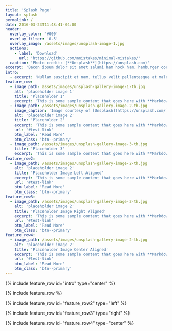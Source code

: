 ```yaml
---
title: 'Splash Page'
layout: splash
permalink: /
date: 2016-03-23T11:48:41-04:00
header:
  overlay_color: '#000'
  overlay_filter: '0.5'
  overlay_image: /assets/images/unsplash-image-1.jpg
  actions:
    - label: 'Download'
      url: 'https://github.com/mmistakes/minimal-mistakes/'
  caption: 'Photo credit: [**Unsplash**](https://unsplash.com)'
excerpt: 'Bacon ipsum dolor sit amet salami ham hock ham, hamburger corned beef short ribs kielbasa biltong t-bone drumstick tri-tip tail sirloin pork chop.'
intro:
  - excerpt: 'Nullam suscipit et nam, tellus velit pellentesque at malesuada, enim eaque. Quis nulla, netus tempor in diam gravida tincidunt, *proin faucibus* voluptate felis id sollicitudin. Centered with `type="center"`'
feature_row:
  - image_path: assets/images/unsplash-gallery-image-1-th.jpg
    alt: 'placeholder image 1'
    title: 'Placeholder 1'
    excerpt: 'This is some sample content that goes here with **Markdown** formatting.'
  - image_path: /assets/images/unsplash-gallery-image-2-th.jpg
    image_caption: 'Image courtesy of [Unsplash](https://unsplash.com/)'
    alt: 'placeholder image 2'
    title: 'Placeholder 2'
    excerpt: 'This is some sample content that goes here with **Markdown** formatting.'
    url: '#test-link'
    btn_label: 'Read More'
    btn_class: 'btn--primary'
  - image_path: /assets/images/unsplash-gallery-image-3-th.jpg
    title: 'Placeholder 3'
    excerpt: 'This is some sample content that goes here with **Markdown** formatting.'
feature_row2:
  - image_path: /assets/images/unsplash-gallery-image-2-th.jpg
    alt: 'placeholder image 2'
    title: 'Placeholder Image Left Aligned'
    excerpt: 'This is some sample content that goes here with **Markdown** formatting. Left aligned with `type="left"`'
    url: '#test-link'
    btn_label: 'Read More'
    btn_class: 'btn--primary'
feature_row3:
  - image_path: /assets/images/unsplash-gallery-image-2-th.jpg
    alt: 'placeholder image 2'
    title: 'Placeholder Image Right Aligned'
    excerpt: 'This is some sample content that goes here with **Markdown** formatting. Right aligned with `type="right"`'
    url: '#test-link'
    btn_label: 'Read More'
    btn_class: 'btn--primary'
feature_row4:
  - image_path: /assets/images/unsplash-gallery-image-2-th.jpg
    alt: 'placeholder image 2'
    title: 'Placeholder Image Center Aligned'
    excerpt: 'This is some sample content that goes here with **Markdown** formatting. Centered with `type="center"`'
    url: '#test-link'
    btn_label: 'Read More'
    btn_class: 'btn--primary'
---
```


{% include feature_row id="intro" type="center" %}

{% include feature_row %}

{% include feature_row id="feature_row2" type="left" %}

{% include feature_row id="feature_row3" type="right" %}

{% include feature_row id="feature_row4" type="center" %}
